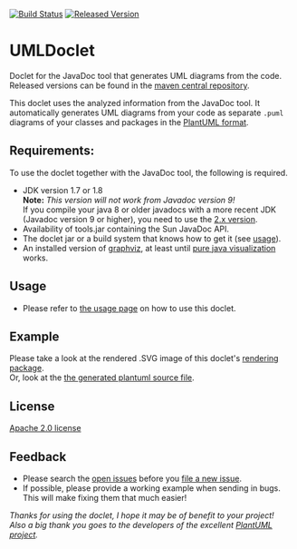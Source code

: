 [![Build Status][ci-img]][ci]
[![Released Version][maven-img]][maven]

# UMLDoclet
Doclet for the JavaDoc tool that generates UML diagrams from the code.  
Released versions can be found in the [maven central repository][maven].  

This doclet uses the analyzed information from the JavaDoc tool.
It automatically generates UML diagrams from your code as separate 
`.puml` diagrams of your classes and packages in the 
[PlantUML format](http://plantuml.com/).

## Requirements:
To use the doclet together with the JavaDoc tool, the following is required.

- JDK version 1.7 or 1.8  
  **Note:** _This version will not work from Javadoc version 9!_  
  If you compile your java 8 or older javadocs with a more recent JDK (Javadoc version 9 or higher), you need to use the [2.x version](https://github.com/talsma-ict/umldoclet).
- Availability of tools.jar containing the Sun JavaDoc API.
- The doclet jar or a build system that knows how to get it (see [usage](USAGE.md)).
- An installed version of [graphviz](http://plantuml.com/graphviz-dot), at least until [pure java visualization](https://github.com/talsma-ict/umldoclet/issues/51) works.

## Usage

- Please refer to [the usage page](USAGE.md) on how to use this doclet.

## Example

Please take a look at the rendered .SVG image of this doclet's 
[rendering package](../example/rendering-package.svg).  
Or, look at the [the generated plantuml source file](../example/rendering-package.puml).

## License

[Apache 2.0 license](../LICENSE)

## Feedback

- Please search the [open issues](https://github.com/talsma-ict/umldoclet/issues)
  before you [file a new issue](https://github.com/talsma-ict/umldoclet/issues/new).
- If possible, please provide a working example when sending in bugs.
  This will make fixing them that much easier!
  
  
_Thanks for using the doclet, I hope it may be of benefit to your project!_  
_Also a big thank you goes to the developers of the excellent [PlantUML project](http://plantuml.com/)._

  [ci-img]: https://img.shields.io/travis/talsma-ict/umldoclet/develop-v1.svg
  [ci]: https://travis-ci.org/talsma-ict/umldoclet/branches
  [maven-img]: https://img.shields.io/maven-central/v/nl.talsmasoftware/umldoclet/1.svg
  [maven]: http://mvnrepository.com/artifact/nl.talsmasoftware/umldoclet
